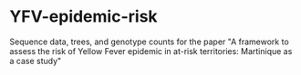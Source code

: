 # YFV-epidemic-risk
Sequence data, trees, and genotype counts for the paper "A framework to assess the risk of Yellow Fever epidemic in at-risk territories: Martinique as a case study"

